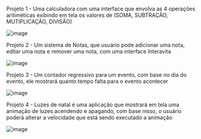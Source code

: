 Projeto 1 - Uma calculadora com uma interface que envolva as 4 operações aritiméticas exibindo em tela os valores de (SOMA, SUBTRAÇÃO, MUTIPLICAÇÃO, DIVISÃO)

![image](https://github.com/user-attachments/assets/f53742de-0ac6-42b8-8a53-f9c3dfb858e9)


Projeto 2 - Um sistema de Notas, que usuário pode adicionar uma nota, editar uma nota e remover uma nota, com uma interface Interavita 

![image](https://github.com/user-attachments/assets/056c5a33-0939-4521-9be1-4ed277969f36)

Projeto 3 - Um contador regressivo para um evento, com base no dia do evento, ele mostrará quanto tempo falta para o evento acontecer 

![image](https://github.com/user-attachments/assets/2d3b74d2-a1ae-439c-b87d-eeaacff6bb94)


Projeto 4 - Luzes de natal é uma aplicação que mostrará em tela uma animação de luzes acendendo e apagando, com base nisso, o usuário poderá alterar a velocidade que está sendo executado a animação 

![image](https://github.com/user-attachments/assets/2d67e249-4a9d-41f9-9531-1ddaf4e76d5b)


